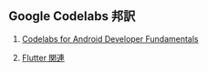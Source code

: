 ## Google Codelabs 邦訳

1. [Codelabs for Android Developer Fundamentals](https://gdg-nara.github.io/codelabs-ja/android/fundamentals2/)

1. [Flutter 関連](https://gdg-nara.github.io/codelabs-ja/flutter/)

